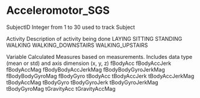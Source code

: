 Acceleromotor_SGS
=================

SubjectID 
	Integer from 1 to 30 used to track Subject 
		
Activity
	Description of activity being done
		LAYING
		SITTING
		STANDING
		WALKING
		WALKING_DOWNSTAIRS
		WALKING_UPSTAIRS

Variable
	Calculated Measures based on measurements. Includes data type (mean or std) and axis dimension (x, y, z)
		fBodyAcc
		fBodyAccJerk
		fBodyAccMag
		fBodyBodyAccJerkMag
		fBodyBodyGyroJerkMag
		fBodyBodyGyroMag
		fBodyGyro
		tBodyAcc
		tBodyAccJerk
		tBodyAccJerkMag
		tBodyAccMag
		tBodyGyro
		tBodyGyroJerk
		tBodyGyroJerkMag
		tBodyGyroMag
		tGravityAcc
		tGravityAccMag